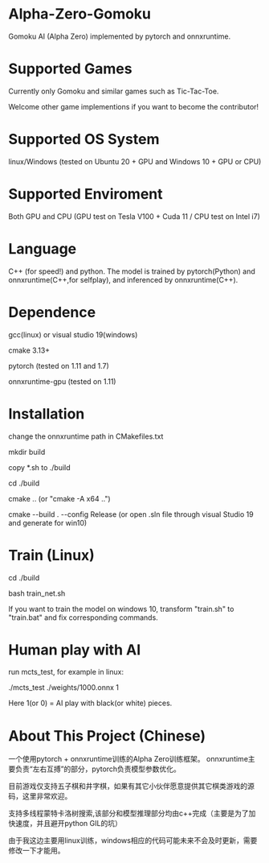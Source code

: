 # Alpha-Zero-Gomoku
Gomoku AI (Alpha Zero) implemented by pytorch and onnxruntime.

# Supported Games
Currently only Gomoku and similar games such as Tic-Tac-Toe. 

Welcome other game implementions if you want to become the contributor!


# Supported OS System
linux/Windows (tested on Ubuntu 20 + GPU and Windows 10 + GPU or CPU)


# Supported Enviroment
Both GPU and CPU (GPU test on Tesla V100 + Cuda 11 / CPU test on Intel i7)


# Language
C++ (for speed!) and python. The model is trained by pytorch(Python) and onnxruntime(C++,for selfplay), and inferenced by onnxruntime(C++).


# Dependence
gcc(linux) or visual studio 19(windows)

cmake 3.13+

pytorch (tested on 1.11 and 1.7)

onnxruntime-gpu (tested on 1.11)


# Installation
change the onnxruntime path in CMakefiles.txt

mkdir build

copy *.sh to ./build

cd ./build

cmake ..    (or "cmake -A x64 ..")

cmake --build . --config Release   (or open .sln file through visual Studio 19 and generate for win10)


# Train (Linux)
cd ./build

bash train_net.sh

If you want to train the model on windows 10, transform "train.sh" to "train.bat" and fix corresponding commands.


# Human play with AI
run mcts_test, for example in linux:

./mcts_test ./weights/1000.onnx 1

Here 1(or 0) = AI play with black(or white) pieces.

# About This Project (Chinese)

一个使用pytorch + onnxruntime训练的Alpha Zero训练框架。
onnxruntime主要负责“左右互搏”的部分，pytorch负责模型参数优化。

目前游戏仅支持五子棋和井字棋，如果有其它小伙伴愿意提供其它棋类游戏的源码，这里非常欢迎。

支持多线程蒙特卡洛树搜索,该部分和模型推理部分均由c++完成（主要是为了加快速度，并且避开python GIL的坑）

由于我这边主要用linux训练，windows相应的代码可能未来不会及时更新，需要修改一下才能用。

